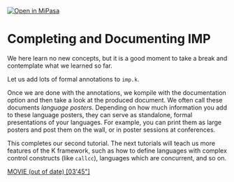 <!-- Copyright (c) 2010-2019 K Team. All Rights Reserved. -->

[![Open in MiPasa](https://app.mipasa.org/github-badge.svg)](https://app.mipasa.org/code/github/MiPasa/k/master/k-distribution/tutorial/1_k/2_imp/lesson_5)

# Completing and Documenting IMP

We here learn no new concepts, but it is a good moment to take a break
and contemplate what we learned so far.

Let us add lots of formal annotations to `imp.k`.

Once we are done with the annotations, we kompile with the documentation
option and then take a look at the produced document. We often call these
documents _language posters_. Depending on how much information you add to
these language posters, they can serve as standalone, formal presentations
of your languages. For example, you can print them as large posters and
post them on the wall, or in poster sessions at conferences.

This completes our second tutorial. The next tutorials will teach us more
features of the K framework, such as how to define languages with complex
control constructs (like `callcc`), languages which are concurrent, and so on.

[MOVIE (out of date) [03'45"]](http://youtu.be/w2t_Yx2VGVQ)
